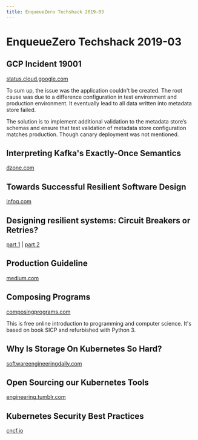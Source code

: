```yaml
---
title: EnqueueZero Techshack 2019-03
---
```


# EnqueueZero Techshack 2019-03

<TechshackHeader />

## GCP Incident 19001

[status.cloud.google.com](https://status.cloud.google.com/incident/appengine/19001)

To sum up, the issue was the application couldn't be created. The root cause was due to a difference configuration in test environment and production environment. It eventually lead to all data written into metadata store failed.

The solution is to implement additional validation to the metadata store’s schemas and ensure that test validation of metadata store configuration matches production. Though canary deployment was not mentioned.

## Interpreting Kafka's Exactly-Once Semantics

[dzone.com](https://dzone.com/articles/interpreting-kafkas-exactly-once-semantics)

## Towards Successful Resilient Software Design

[infoq.com](https://www.infoq.com/articles/towards-resilient-software-design)

## Designing resilient systems: Circuit Breakers or Retries?

[part 1](https://engineering.grab.com/designing-resilient-systems-part-1) | [part 2](https://engineering.grab.com/designing-resilient-systems-part-2)

## Production Guideline

[medium.com](https://medium.com/@rakyll/production-guideline-9d5d10c8f1e)

## Composing Programs

[composingprograms.com](https://composingprograms.com/)

This is free online introduction to programming and computer science. It's based on book SICP and refurbished with Python 3.

## Why Is Storage On Kubernetes So Hard?

[softwareengineeringdaily.com](https://softwareengineeringdaily.com/2019/01/11/why-is-storage-on-kubernetes-is-so-hard/)

## Open Sourcing our Kubernetes Tools

[engineering.tumblr.com](https://engineering.tumblr.com/post/182013497734/open-sourcing-our-kubernetes-tools)

## Kubernetes Security Best Practices

[cncf.io](https://www.cncf.io/blog/2019/01/14/9-kubernetes-security-best-practices-everyone-must-follow/)
